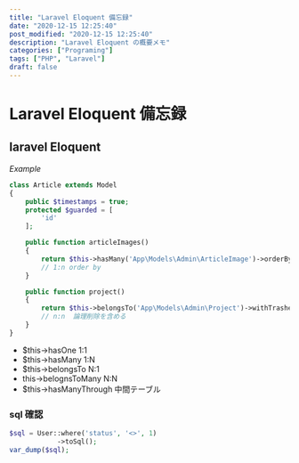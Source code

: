 ```yaml
---
title: "Laravel Eloquent 備忘録"
date: "2020-12-15 12:25:40"
post_modified: "2020-12-15 12:25:40"
description: "Laravel Eloquent の概要メモ"
categories: ["Programing"]
tags: ["PHP", "Laravel"]
draft: false
---
```


# Laravel Eloquent 備忘録

## laravel Eloquent

_Example_

```php
class Article extends Model
{
    public $timestamps = true;
    protected $guarded = [
        'id'
    ];

    public function articleImages()
    {
        return $this->hasMany('App\Models\Admin\ArticleImage')->orderBy('sort', 'asc');
        // 1:n order by
    }

    public function project()
    {
        return $this->belongsTo('App\Models\Admin\Project')->withTrashed();
        // n:n  論理削除を含める
    }
}
```

- \$this-\>hasOne 1:1
- \$this-\>hasMany 1:N
- \$this-\>belongsTo N:1
- this-\>belognsToMany N:N
- \$this-\>hasManyThrough 中間テーブル

### sql 確認

```php
$sql = User::where('status', '<>', 1)
            ->toSql();
var_dump($sql);
```
